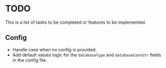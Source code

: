 # TODO

This is a list of tasks to be completed or features to be implemented.

## Config

- Handle case when no config is provided.
- Add default values logic for the `databaseType` and `databaseConnStr` fields in the config file.